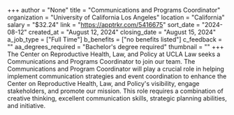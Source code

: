 +++
author = "None"
title = "Communications and Programs Coordinator"
organization = "University of California Los Angeles"
location = "California"
salary = "$32.24"
link = "https://apptrkr.com/5416675"
sort_date = "2024-08-12"
created_at = "August 12, 2024"
closing_date = "August 15, 2024"
a_job_type = ["Full Time"]
b_benefits = ["no benefits listed"]
c_feedback = ""
aa_degrees_required = "Bachelor's degree required"
thumbnail = ""
+++
The Center on Reproductive Health, Law, and Policy at UCLA Law seeks a Communications and Programs Coordinator to join our team. The Communications and Program Coordinator will play a crucial role in helping implement communication strategies and event coordination to enhance the Center on Reproductive Health, Law, and Policy's visibility, engage stakeholders, and promote our mission. This role requires a combination of creative thinking, excellent communication skills, strategic planning abilities, and initiative.
